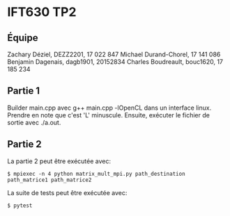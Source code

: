 # IFT630 TP2

## Équipe

Zachary Déziel, DEZZ2201, 17 022 847
Michael Durand-Chorel, 17 141 086
Benjamin Dagenais, dagb1901, 20152834
Charles Boudreault, bouc1620, 17 185 234


## Partie 1

Builder main.cpp avec g++ main.cpp -lOpenCL dans un interface linux. Prendre en note que c'est 'L' minuscule.
Ensuite, exécuter le fichier de sortie avec ./a.out.

## Partie 2

La partie 2 peut être exécutée avec:
```
$ mpiexec -n 4 python matrix_mult_mpi.py path_destination path_matrice1 path_matrice2
```

La suite de tests peut être exécutée avec:
```
$ pytest
```
